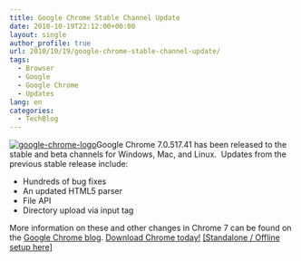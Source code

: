 ```yaml
---
title: Google Chrome Stable Channel Update
date: 2010-10-19T22:12:00+00:00
layout: single
author_profile: true
url: 2010/10/19/google-chrome-stable-channel-update/
tags:
  - Browser
  - Google
  - Google Chrome
  - Updates
lang: en
categories: 
  - TechBlog
---
```

[![google-chrome-logo](http://lh3.ggpht.com/_vaUVXcmC3OI/TL4QuQEHAfI/AAAAAAAACxo/0_gQOE3QG_g/google-chrome-logo_thumb%5B1%5D.png?imgmax=800 "google-chrome-logo")](http://lh4.ggpht.com/_vaUVXcmC3OI/TL4QqQdg2rI/AAAAAAAACxk/AT65YzgFLqY/s1600-h/google-chrome-logo%5B3%5D.png)Google Chrome 7.0.517.41 has been released to the stable and beta channels for Windows, Mac, and Linux.  Updates from the previous stable release include:

  * Hundreds of bug fixes
  * An updated HTML5 parser
  * File API
  * Directory upload via input tag

More information on these and other changes in Chrome 7 can be found on the [Google Chrome blog](http://chrome.blogspot.com/). [Download Chrome today!](http://www.google.com/chrome) [\[Standalone / Offline setup here\]](http://www.google.com/chrome/eula.html?standalone=1)